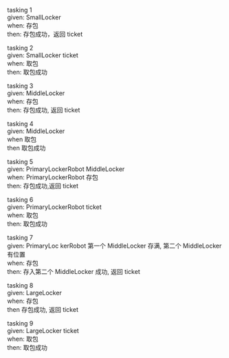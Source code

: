 
tasking 1  
given: SmallLocker  
when: 存包  
then: 存包成功，返回 ticket  

tasking 2   
given: SmallLocker ticket  
when: 取包  
then: 取包成功  

tasking 3  
given: MiddleLocker  
when: 存包  
then: 存包成功, 返回 ticket  

tasking 4  
given: MiddleLocker  
when 取包  
then 取包成功  

tasking 5  
given: PrimaryLockerRobot  MiddleLocker  
when: PrimaryLockerRobot 存包  
then: 存包成功,返回 ticket  

tasking 6  
given: PrimaryLockerRobot ticket  
when: 取包  
then: 取包成功  

tasking 7  
given: PrimaryLoc kerRobot 第一个 MiddleLocker 存满, 第二个 MiddleLocker 有位置  
when: 存包  
then: 存入第二个 MiddleLocker 成功, 返回 ticket  

tasking 8  
given: LargeLocker  
when: 存包  
then 存包成功, 返回 ticket  

tasking 9  
given: LargeLocker ticket  
when: 取包  
then: 取包成功  



